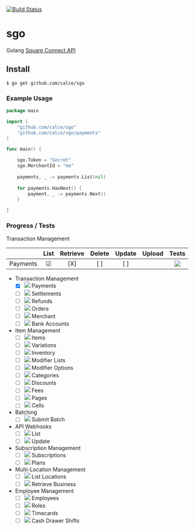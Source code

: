 [![Build Status](https://travis-ci.org/calce/sgo.svg)](https://travis-ci.org/calce/sgo)
# sgo
Golang [Square Connect API](https://connect.squareup.com)

## Install
```
$ go get github.com/calce/sgo
```

### Example Usage
```go
package main

import (
	"github.com/calce/sgo"
	"github.com/calce/sgo/payments"
)

func main() {

	sgo.Token = "Secret"
	sgo.MerchantId = "me"
	
	payments, _ := payments.List(nil)
	
	for payments.HasNext() {
		payment, _ := payments.Next()
	}

}
```
### Progress / Tests

Transaction Management

|              | List | Retrieve | Delete | Update | Upload | Tests |
|--------------|:----:|:--------:|:------:|:------:|:------:|:-----:|
| Payments     |  ☑︎ |    [X]   |  [ ]   |   [ ]  |        |    ![](http://progressed.io/bar/20)   |


* Transaction Management
	* [X] ![](http://progressed.io/bar/20) Payments
	* [ ] ![](http://progressed.io/bar/0) Settlements
	* [ ] ![](http://progressed.io/bar/0) Refunds
	* [ ] ![](http://progressed.io/bar/0) Orders
	* [ ] ![](http://progressed.io/bar/0) Merchant
	* [ ] ![](http://progressed.io/bar/0) Bank Accounts

* Item Management
	* [ ] ![](http://progressed.io/bar/0) Items
	* [ ] ![](http://progressed.io/bar/0) Variations
	* [ ] ![](http://progressed.io/bar/0) Inventory
	* [ ] ![](http://progressed.io/bar/0) Modifier Lists
	* [ ] ![](http://progressed.io/bar/0) Modifier Options
	* [ ] ![](http://progressed.io/bar/0) Categories
	* [ ] ![](http://progressed.io/bar/0) Discounts
	* [ ] ![](http://progressed.io/bar/0) Fees
	* [ ] ![](http://progressed.io/bar/0) Pages
	* [ ] ![](http://progressed.io/bar/0) Cells

* Batching
	* [ ] ![](http://progressed.io/bar/0) Submit Batch

* API Webhooks
	* [ ] ![](http://progressed.io/bar/0) List
	* [ ] ![](http://progressed.io/bar/0) Update

* Subscription Management
	* [ ] ![](http://progressed.io/bar/0) Subscriptions
	* [ ] ![](http://progressed.io/bar/0) Plans

* Multi-Location Management
	* [ ] ![](http://progressed.io/bar/0) List Locations
	* [ ] ![](http://progressed.io/bar/0) Retrieve Business

* Employee Management
	* [ ] ![](http://progressed.io/bar/0) Employees
	* [ ] ![](http://progressed.io/bar/0) Roles
	* [ ] ![](http://progressed.io/bar/0) Timecards
	* [ ] ![](http://progressed.io/bar/0) Cash Drawer Shifts